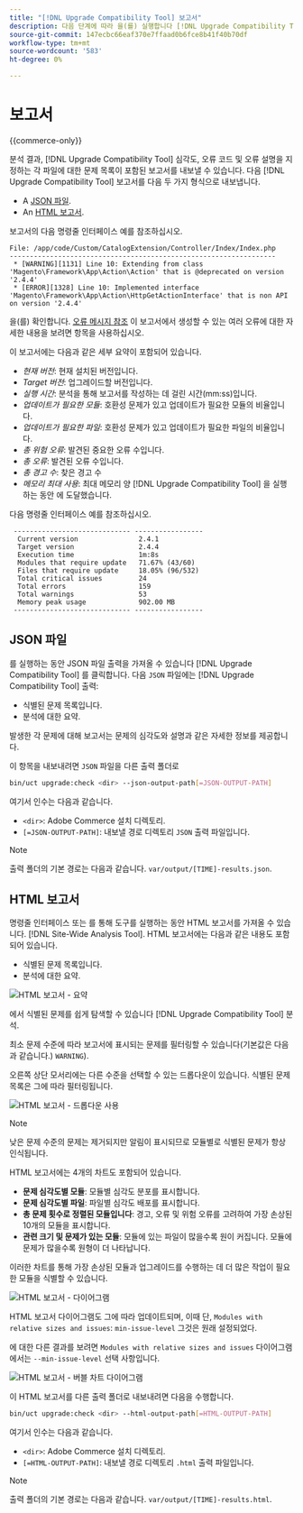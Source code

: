 ```yaml
---
title: "[!DNL Upgrade Compatibility Tool] 보고서"
description: 다음 단계에 따라 을(를) 실행합니다 [!DNL Upgrade Compatibility Tool] Adobe Commerce 프로젝트에서 확인하십시오.
source-git-commit: 147ecbc66eaf370e7ffaad0b6fce8b41f40b70df
workflow-type: tm+mt
source-wordcount: '583'
ht-degree: 0%

---
```



# 보고서

{{commerce-only}}

분석 결과, [!DNL Upgrade Compatibility Tool] 심각도, 오류 코드 및 오류 설명을 지정하는 각 파일에 대한 문제 목록이 포함된 보고서를 내보낼 수 있습니다. 다음 [!DNL Upgrade Compatibility Tool] 보고서를 다음 두 가지 형식으로 내보냅니다.

- A [JSON 파일](reports.md#json-file).
- An [HTML 보고서](reports.md#html-report).

보고서의 다음 명령줄 인터페이스 예를 참조하십시오.

```terminal
File: /app/code/Custom/CatalogExtension/Controller/Index/Index.php
------------------------------------------------------------------
 * [WARNING][1131] Line 10: Extending from class 'Magento\Framework\App\Action\Action' that is @deprecated on version '2.4.4'
 * [ERROR][1328] Line 10: Implemented interface 'Magento\Framework\App\Action\HttpGetActionInterface' that is non API on version '2.4.4'
```

을(를) 확인합니다. [오류 메시지 참조](../upgrade-compatibility-tool/error-messages.md) 이 보고서에서 생성할 수 있는 여러 오류에 대한 자세한 내용을 보려면 항목을 사용하십시오.

이 보고서에는 다음과 같은 세부 요약이 포함되어 있습니다.

- *현재 버전*: 현재 설치된 버전입니다.
- *Target 버전*: 업그레이드할 버전입니다.
- *실행 시간*: 분석을 통해 보고서를 작성하는 데 걸린 시간(mm:ss)입니다.
- *업데이트가 필요한 모듈*: 호환성 문제가 있고 업데이트가 필요한 모듈의 비율입니다.
- *업데이트가 필요한 파일*: 호환성 문제가 있고 업데이트가 필요한 파일의 비율입니다.
- *총 위험 오류*: 발견된 중요한 오류 수입니다.
- *총 오류*: 발견된 오류 수입니다.
- *총 경고 수*: 찾은 경고 수
- *메모리 최대 사용*: 최대 메모리 양 [!DNL Upgrade Compatibility Tool] 을 실행하는 동안 에 도달했습니다.

다음 명령줄 인터페이스 예를 참조하십시오.

```terminal
 ----------------------------- ----------------- 
  Current version               2.4.1            
  Target version                2.4.4            
  Execution time                1m:8s            
  Modules that require update   71.67% (43/60)   
  Files that require update     18.05% (96/532)  
  Total critical issues         24               
  Total errors                  159              
  Total warnings                53               
  Memory peak usage             902.00 MB        
 ----------------------------- ----------------- 
```

## JSON 파일

를 실행하는 동안 JSON 파일 출력을 가져올 수 있습니다 [!DNL Upgrade Compatibility Tool] 를 클릭합니다. 다음 `JSON` 파일에는 [!DNL Upgrade Compatibility Tool] 출력:

- 식별된 문제 목록입니다.
- 분석에 대한 요약.

발생한 각 문제에 대해 보고서는 문제의 심각도와 설명과 같은 자세한 정보를 제공합니다.

이 항목을 내보내려면 `JSON` 파일을 다른 출력 폴더로

```bash
bin/uct upgrade:check <dir> --json-output-path[=JSON-OUTPUT-PATH]
```

여기서 인수는 다음과 같습니다.

- `<dir>`: Adobe Commerce 설치 디렉토리.
- `[=JSON-OUTPUT-PATH]`: 내보낼 경로 디렉토리 `JSON` 출력 파일입니다.

>[!NOTE]
>
> 출력 폴더의 기본 경로는 다음과 같습니다. `var/output/[TIME]-results.json`.

## HTML 보고서

명령줄 인터페이스 또는 를 통해 도구를 실행하는 동안 HTML 보고서를 가져올 수 있습니다. [!DNL Site-Wide Analysis Tool]. HTML 보고서에는 다음과 같은 내용도 포함되어 있습니다.

- 식별된 문제 목록입니다.
- 분석에 대한 요약.

![HTML 보고서 - 요약](../../assets/upgrade-guide/uct-html-summary.png)

에서 식별된 문제를 쉽게 탐색할 수 있습니다 [!DNL Upgrade Compatibility Tool] 분석.

최소 문제 수준에 따라 보고서에 표시되는 문제를 필터링할 수 있습니다(기본값은 다음과 같습니다.) `WARNING`).

오른쪽 상단 모서리에는 다른 수준을 선택할 수 있는 드롭다운이 있습니다. 식별된 문제 목록은 그에 따라 필터링됩니다.

![HTML 보고서 - 드롭다운 사용](../../assets/upgrade-guide/uct-html-filtered-issues-list.png)

>[!NOTE]
>
> 낮은 문제 수준의 문제는 제거되지만 알림이 표시되므로 모듈별로 식별된 문제가 항상 인식됩니다.

HTML 보고서에는 4개의 차트도 포함되어 있습니다.

- **문제 심각도별 모듈**: 모듈별 심각도 분포를 표시합니다.
- **문제 심각도별 파일**: 파일별 심각도 배포를 표시합니다.
- **총 문제 횟수로 정렬된 모듈입니다**: 경고, 오류 및 위험 오류를 고려하여 가장 손상된 10개의 모듈을 표시합니다.
- **관련 크기 및 문제가 있는 모듈**: 모듈에 있는 파일이 많을수록 원이 커집니다. 모듈에 문제가 많을수록 원형이 더 나타납니다.

이러한 차트를 통해 가장 손상된 모듈과 업그레이드를 수행하는 데 더 많은 작업이 필요한 모듈을 식별할 수 있습니다.

![HTML 보고서 - 다이어그램](../../assets/upgrade-guide/uct-html-diagrams.png)

HTML 보고서 다이어그램도 그에 따라 업데이트되며, 이때 단, `Modules with relative sizes and issues`: `min-issue-level` 그것은 원래 설정되었다.

에 대한 다른 결과를 보려면 `Modules with relative sizes and issues` 다이어그램에서는 `--min-issue-level` 선택 사항입니다.

![HTML 보고서 - 버블 차트 다이어그램](../../assets/upgrade-guide/uct-html-filtered-diagrams.png)

이 HTML 보고서를 다른 출력 폴더로 내보내려면 다음을 수행합니다.

```bash
bin/uct upgrade:check <dir> --html-output-path[=HTML-OUTPUT-PATH]
```

여기서 인수는 다음과 같습니다.

- `<dir>`: Adobe Commerce 설치 디렉토리.
- `[=HTML-OUTPUT-PATH]`: 내보낼 경로 디렉토리 `.html` 출력 파일입니다.

>[!NOTE]
>
> 출력 폴더의 기본 경로는 다음과 같습니다. `var/output/[TIME]-results.html`.
